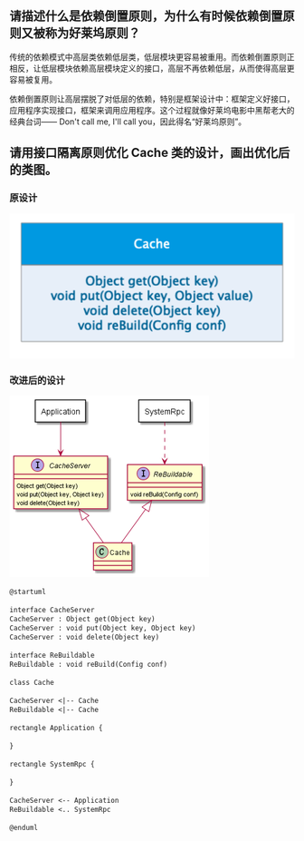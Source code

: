 ## 请描述什么是依赖倒置原则，为什么有时候依赖倒置原则又被称为好莱坞原则？

传统的依赖模式中高层类依赖低层类，低层模块更容易被重用。而依赖倒置原则正相反，让低层模块依赖高层模块定义的接口，高层不再依赖低层，从而使得高层更容易被复用。

依赖倒置原则让高层摆脱了对低层的依赖，特别是框架设计中：框架定义好接口，应用程序实现接口，框架来调用应用程序。这个过程就像好莱坞电影中黑帮老大的经典台词—— Don't call me, I'll call you，因此得名“好莱坞原则”。

## 请用接口隔离原则优化 Cache 类的设计，画出优化后的类图。

### 原设计

![](cache.png)

### 改进后的设计

![](../out/week2/作业/Cache.png)


```plantuml
@startuml

interface CacheServer
CacheServer : Object get(Object key)
CacheServer : void put(Object key, Object key)
CacheServer : void delete(Object key)

interface ReBuildable
ReBuildable : void reBuild(Config conf)

class Cache

CacheServer <|-- Cache
ReBuildable <|-- Cache

rectangle Application {

}

rectangle SystemRpc {

}

CacheServer <-- Application
ReBuildable <.. SystemRpc

@enduml
```